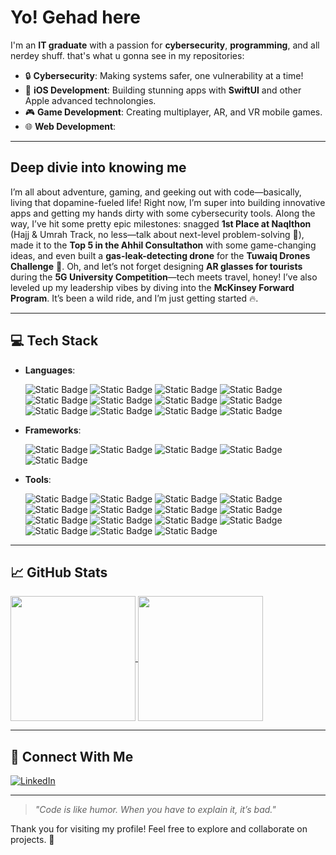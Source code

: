 
# Yo! Gehad here

I'm an **IT graduate** with a passion for **cybersecurity**, **programming**, and all nerdey shuff. that's what u gonna see in my repositories:

- 🔒 **Cybersecurity**: Making systems safer, one vulnerability at a time!
- 📱 **iOS Development**: Building stunning apps with **SwiftUI** and other Apple advanced technolongies.
- 🎮 **Game Development**: Creating multiplayer, AR, and VR mobile games.
- 🌐 **Web Development**: 

---

## Deep divie into knowing me
  I’m all about adventure, gaming, and geeking out with code—basically, living that dopamine-fueled life! Right now, I’m super into building innovative apps and getting my hands dirty with some cybersecurity tools. Along the way, I’ve hit some pretty epic milestones: snagged **1st Place at Naqlthon** (Hajj & Umrah Track, no less—talk about next-level problem-solving 🕋), made it to the **Top 5 in the Ahhil Consultathon** with some game-changing ideas, and even built a **gas-leak-detecting drone** for the **Tuwaiq Drones Challenge** 🚁. Oh, and let’s not forget designing **AR glasses for tourists** during the **5G University Competition**—tech meets travel, honey! I’ve also leveled up my leadership vibes by diving into the **McKinsey Forward Program**. It’s been a wild ride, and I’m just getting started 🔥.

---


## 💻 Tech Stack

- **Languages**: 

  <img alt="Static Badge" src="https://img.shields.io/badge/Excellent-Excellent?logo=swift&logoColor=%23F05138&logoSize=auto&label=swift&color=%23F05138">
  <img alt="Static Badge" src="https://img.shields.io/badge/Excellent-Excellent?logo=python&logoColor=%233776AB&logoSize=auto&label=python&color=%233776AB">
  <img alt="Static Badge" src="https://img.shields.io/badge/Excellent-Excellent?logo=javascript&logoColor=%23F7DF1E&logoSize=auto&label=javascript&color=%23F7DF1E">
  <img alt="Static Badge" src="https://img.shields.io/badge/Excellent-Excellent?logo=cplusplus&logoColor=%2300599C&logoSize=auto&label=C%2B%2B&color=%2300599C">
  <img alt="Static Badge" src="https://img.shields.io/badge/Excellent-Excellent?logo=dart&logoColor=%230175C2&logoSize=auto&label=Dart&color=%230175C2">
  <img alt="Static Badge" src="https://img.shields.io/badge/Excellent-Excellent?logo=php&logoColor=%23777BB4&logoSize=auto&label=php&color=%23777BB4">
  <img alt="Static Badge" src="https://img.shields.io/badge/Excellent-Excellent?logo=shell&logoColor=%23FFD500&logoSize=auto&label=Shell&color=%23FFD500">
  <img alt="Static Badge" src="https://img.shields.io/badge/Excellent-Excellent?logo=html5&logoColor=%23E34F26&logoSize=auto&label=HTML5&color=%23E34F26">
  <img alt="Static Badge" src="https://img.shields.io/badge/Excellent-Excellent?logo=css&logoColor=%23663399&logoSize=auto&label=CSS&color=%23663399">
  <img alt="Static Badge" src="https://img.shields.io/badge/Excellent-Excellent?logo=mysql&logoColor=%23003B57&logoSize=auto&label=mySQL&color=%23003B57">
  <img alt="Static Badge" src="https://img.shields.io/badge/Excellent-Excellent?logo=assemblyscript&logoColor=%23007AAC&logoSize=auto&label=Assembly&color=%23007AAC">
  <img alt="Static Badge" src="https://img.shields.io/badge/Excellent-Excellent?logo=latex&logoColor=%23008080&logoSize=auto&label=LaTeX&color=%23008080">

- **Frameworks**:

  <img alt="Static Badge" src="https://img.shields.io/badge/Excellent-Excellent?logo=react&logoColor=%2361DAFB&logoSize=auto&label=React&color=%2361DAFB">
  <img alt="Static Badge" src="https://img.shields.io/badge/Excellent-Excellent?logo=nodedotjs&logoColor=%235FA04E&logoSize=auto&label=Node.js&color=%235FA04E">
  <img alt="Static Badge" src="https://img.shields.io/badge/Excellent-Excellent?logoColor=%235FA04E&logoSize=auto&label=GameKit&color=%237484c4">
  <img alt="Static Badge" src="https://img.shields.io/badge/Excellent-Excellent?logoColor=%235FA04E&logoSize=auto&label=SpriteKit&color=%238e6ea6">
  <img alt="Static Badge" src="https://img.shields.io/badge/Excellent-Excellent?logoColor=%235FA04E&logoSize=auto&label=SceneKit&color=%23a94a4a">
 
- **Tools**:

  <img alt="Static Badge" src="https://img.shields.io/badge/Good-Good?logo=postman&logoColor=%23FF6C37&logoSize=auto&label=Postman&color=%23FF6C37">
  <img alt="Static Badge" src="https://img.shields.io/badge/Excellent-Excellent?logo=xcode&logoColor=%23147EFB&logoSize=auto&label=Xcode&color=%23147EFB">
  <img alt="Static Badge" src="https://img.shields.io/badge/Good-Good?logo=git&logoColor=%23F05032&logoSize=auto&label=Git&color=%23F05032">
  <img alt="Static Badge" src="https://img.shields.io/badge/Good-Good?logo=githubpages&logoColor=%23222222&logoSize=auto&label=`&color=%23222222">
  <img alt="Static Badge" src="https://img.shields.io/badge/Excellent-Excellent?logo=firebase&logoColor=%23DD2C00&logoSize=auto&label=Firebase&color=%23DD2C00">
  <img alt="Static Badge" src="https://img.shields.io/badge/Excellent-Excellent?logo=googlecolab&logoColor=%23F9AB00&logoSize=auto&label=Google%20Colab&color=%23F9AB00">
  <img alt="Static Badge" src="https://img.shields.io/badge/Excellent-Excellent?logo=docker&logoColor=%232496ED&logoSize=auto&label=Docker&color=%232496ED">

  <img alt="Static Badge" src="https://img.shields.io/badge/Excellent-Excellent?logo=wireshark&logoColor=%231679A7&logoSize=auto&label=Wireshark&color=%231679A7">
  <img alt="Static Badge" src="https://img.shields.io/badge/Good-Good?logo=kalilinux&logoColor=%23222222&logoSize=auto&label=kali%20linux&color=%23222222">
  <img alt="Static Badge" src="https://img.shields.io/badge/Good-Good?logoColor=%23cb7d39&logoSize=auto&label=Autopsy&color=%23cb7d39">
  <img alt="Static Badge" src="https://img.shields.io/badge/Excellent-Excellent?logoColor=%238c1c8c&logoSize=auto&label=FTK%20Imager&color=%238c1c8c">
  <img alt="Static Badge" src="https://img.shields.io/badge/Excellent-Excellent?logoColor=%23337bcb&logoSize=auto&label=SQLmap&color=%23337bcb">
  <img alt="Static Badge" src="https://img.shields.io/badge/Excellent-Excellent?logo=snort&logoColor=%23F6A7AA&logoSize=auto&label=Snort&color=%23F6A7AA">
  <img alt="Static Badge" src="https://img.shields.io/badge/Excellent-Excellent?logoColor=%239cdcf5&logoSize=auto&label=Nmap&color=%239cdcf5">
  <img alt="Static Badge" src="https://img.shields.io/badge/Excellent-Excellent?logo=apachenetbeanside&logoColor=%231B6AC6&logoSize=auto&label=Netbean%20&color=%231B6AC6">


---

## 📈 GitHub Stats
<a href="https://github.com/Gehad-Eid">
  <img height=200 align="center" src="https://github-readme-stats.vercel.app/api?username=Gehad-Eid&show_icons=true&theme=radical" />
</a>
<a href="https://github.com/Gehad-Eid">
  <img height=200 align="center" src="https://github-readme-stats.vercel.app/api/top-langs/?username=Gehad-Eid&layout=donut&theme=radical" />
</a>

---

## 🤝 Connect With Me

  [![LinkedIn](https://img.shields.io/badge/-LinkedIn-blue?style=flat-square&logo=Linkedin&logoColor=white)](https://www.linkedin.com/in/gehadeid/)  

---

> _"Code is like humor. When you have to explain it, it’s bad."_

Thank you for visiting my profile! Feel free to explore and collaborate on projects. 🌟

